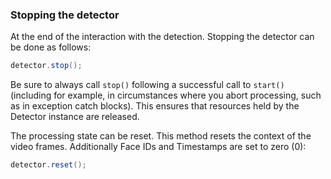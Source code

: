 ### Stopping the detector

At the end of the interaction with the detection. Stopping the detector can be done as follows:

```java
detector.stop();
```

 Be sure to always call ```stop()``` following a successful call to ```start()``` (including for example, in circumstances where you abort processing, such as in exception catch blocks).  This ensures that resources held by the Detector instance are released.

The processing state can be reset. This method resets the context of the video frames. Additionally Face IDs and Timestamps are set to zero (0):

```java
detector.reset();
```
